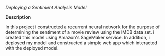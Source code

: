 
_Deploying a Sentiment Analysis Model_

__Description__

In this project i constructed a recurrent neural network for the purpose of determining the sentiment of a movie review using the IMDB data set. i created this model using Amazon's SageMaker service. In addition, i deployed my model and constructed a simple web app which interacted with the deployed model.
